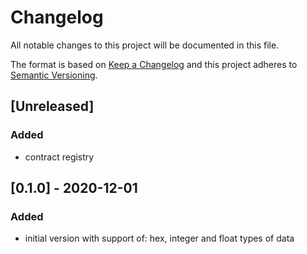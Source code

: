 # Changelog
All notable changes to this project will be documented in this file.

The format is based on [Keep a Changelog](http://keepachangelog.com/en/1.0.0/)
and this project adheres to [Semantic Versioning](http://semver.org/spec/v2.0.0.html).

## [Unreleased]
### Added
- contract registry

## [0.1.0] - 2020-12-01
### Added
- initial version with support of: hex, integer and float types of data
